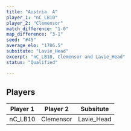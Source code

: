 ```yaml
---
title: "Austria  A"
player_1: "nC_LB10"
player_2: "Clemensor"
match_difference: "1-0"
map_difference: "3-1"
seed: "#45"
average_elo: "1786.5"
subsitute: "Lavie_Head"
excerpt: "nC_LB10, Clemensor and Lavie_Head"
status: "Qualified"

---
```

## Players

| Player 1 | Player 2 | Subsitute |
| -- | -- | -- |
| nC_LB10 | Clemensor | Lavie_Head |
